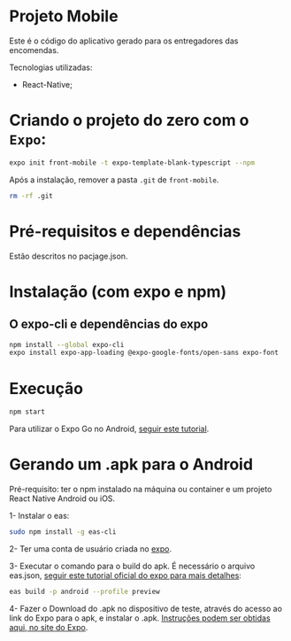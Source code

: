 # Projeto Mobile

Este é o código do aplicativo gerado para os entregadores das encomendas. 

Tecnologias utilizadas:

- React-Native;

# Criando o projeto do zero com o `Expo`:

```bash
expo init front-mobile -t expo-template-blank-typescript --npm
```

Após a instalação, remover a pasta `.git` de `front-mobile`.

```bash
rm -rf .git
```

# Pré-requisitos e dependências

Estão descritos no pacjage.json.

# Instalação (com expo e npm)

## O expo-cli e dependências do expo

```bash 
npm install --global expo-cli
expo install expo-app-loading @expo-google-fonts/open-sans expo-font
```

# Execução

```bash
npm start
```

Para utilizar o Expo Go no Android, [seguir este tutorial](https://docs.expo.dev/get-started/create-a-new-app/).

# Gerando um .apk para o Android

Pré-requisito: ter o npm instalado na máquina ou container e um projeto React Native Android ou iOS.

1- Instalar o eas:

```bash
sudo npm install -g eas-cli
```

2- Ter uma conta de usuário criada no [expo](https://expo.dev/).

3- Executar o comando para o build do apk. É necessário o arquivo eas.json, [seguir este tutorial oficial do expo para mais detalhes](https://docs.expo.dev/build/eas-json/):

```bash
eas build -p android --profile preview
```

4- Fazer o Download do .apk no dispositivo de teste, através do acesso ao link do Expo para o apk, e instalar o .apk. [Instruções podem ser obtidas aqui, no site do Expo](https://docs.expo.dev/build-reference/apk/).

